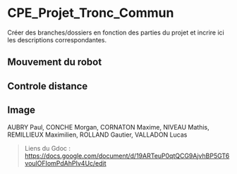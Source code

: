 # CPE_Projet_Tronc_Commun

Créer des branches/dossiers en fonction des parties du projet et incrire ici les descriptions correspondantes.

## Mouvement du robot

## Controle distance

## Image



AUBRY Paul, CONCHE Morgan, CORNATON Maxime, NIVEAU Mathis,  REMILLIEUX Maximilien,  ROLLAND Gautier, VALLADON Lucas

> Liens du Gdoc : https://docs.google.com/document/d/19ARTeuP0qtQCG9AjvhBP5GT6voulOFIomPdAhPIv4Uc/edit

